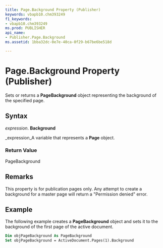 ```yaml
---
title: Page.Background Property (Publisher)
keywords: vbapb10.chm393249
f1_keywords:
- vbapb10.chm393249
ms.prod: PUBLISHER
api_name:
- Publisher.Page.Background
ms.assetid: 1bba32dc-0e7e-40ca-0f29-b67be6be518d

---
```



# Page.Background Property (Publisher)

Sets or returns a  **PageBackground** object representing the background of the specified page.


## Syntax

 _expression_. **Background**

 _expression_A variable that represents a  **Page** object.


### Return Value

PageBackground


## Remarks

This property is for publication pages only. Any attempt to create a background for a master page will return a "Permission denied" error.


## Example

The following example creates a  **PageBackground** object and sets it to the background of the first page of the active document.


```vb
Dim objPageBackground As PageBackground 
Set objPageBackground = ActiveDocument.Pages(1).Background 
 
```


